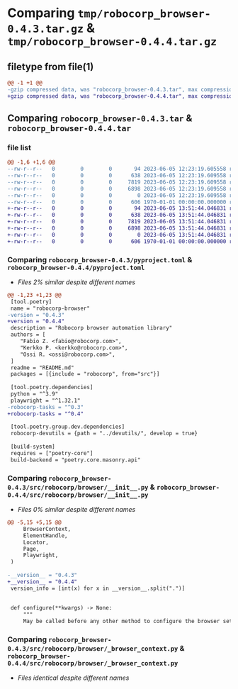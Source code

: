 # Comparing `tmp/robocorp_browser-0.4.3.tar.gz` & `tmp/robocorp_browser-0.4.4.tar.gz`

## filetype from file(1)

```diff
@@ -1 +1 @@
-gzip compressed data, was "robocorp_browser-0.4.3.tar", max compression
+gzip compressed data, was "robocorp_browser-0.4.4.tar", max compression
```

## Comparing `robocorp_browser-0.4.3.tar` & `robocorp_browser-0.4.4.tar`

### file list

```diff
@@ -1,6 +1,6 @@
--rw-r--r--   0        0        0       94 2023-06-05 12:23:19.605558 robocorp_browser-0.4.3/README.md
--rw-r--r--   0        0        0      638 2023-06-05 12:23:19.609558 robocorp_browser-0.4.3/pyproject.toml
--rw-r--r--   0        0        0     7819 2023-06-05 12:23:19.609558 robocorp_browser-0.4.3/src/robocorp/browser/__init__.py
--rw-r--r--   0        0        0     6898 2023-06-05 12:23:19.609558 robocorp_browser-0.4.3/src/robocorp/browser/_browser_context.py
--rw-r--r--   0        0        0        0 2023-06-05 12:23:19.609558 robocorp_browser-0.4.3/src/robocorp/browser/py.typed
--rw-r--r--   0        0        0      606 1970-01-01 00:00:00.000000 robocorp_browser-0.4.3/PKG-INFO
+-rw-r--r--   0        0        0       94 2023-06-05 13:51:44.046831 robocorp_browser-0.4.4/README.md
+-rw-r--r--   0        0        0      638 2023-06-05 13:51:44.046831 robocorp_browser-0.4.4/pyproject.toml
+-rw-r--r--   0        0        0     7819 2023-06-05 13:51:44.046831 robocorp_browser-0.4.4/src/robocorp/browser/__init__.py
+-rw-r--r--   0        0        0     6898 2023-06-05 13:51:44.046831 robocorp_browser-0.4.4/src/robocorp/browser/_browser_context.py
+-rw-r--r--   0        0        0        0 2023-06-05 13:51:44.046831 robocorp_browser-0.4.4/src/robocorp/browser/py.typed
+-rw-r--r--   0        0        0      606 1970-01-01 00:00:00.000000 robocorp_browser-0.4.4/PKG-INFO
```

### Comparing `robocorp_browser-0.4.3/pyproject.toml` & `robocorp_browser-0.4.4/pyproject.toml`

 * *Files 2% similar despite different names*

```diff
@@ -1,23 +1,23 @@
 [tool.poetry]
 name = "robocorp-browser"
-version = "0.4.3"
+version = "0.4.4"
 description = "Robocorp browser automation library"
 authors = [
 	"Fabio Z. <fabio@robocorp.com>",
 	"Kerkko P. <kerkko@robocorp.com>",
 	"Ossi R. <ossi@robocorp.com>",
 ]
 readme = "README.md"
 packages = [{include = "robocorp", from="src"}]
 
 [tool.poetry.dependencies]
 python = "^3.9"
 playwright = "^1.32.1"
-robocorp-tasks = "^0.3"
+robocorp-tasks = "^0.4"
 
 [tool.poetry.group.dev.dependencies]
 robocorp-devutils = {path = "../devutils/", develop = true}
 
 [build-system]
 requires = ["poetry-core"]
 build-backend = "poetry.core.masonry.api"
```

### Comparing `robocorp_browser-0.4.3/src/robocorp/browser/__init__.py` & `robocorp_browser-0.4.4/src/robocorp/browser/__init__.py`

 * *Files 0% similar despite different names*

```diff
@@ -5,15 +5,15 @@
     BrowserContext,
     ElementHandle,
     Locator,
     Page,
     Playwright,
 )
 
-__version__ = "0.4.3"
+__version__ = "0.4.4"
 version_info = [int(x) for x in __version__.split(".")]
 
 
 def configure(**kwargs) -> None:
     """
     May be called before any other method to configure the browser settings.
```

### Comparing `robocorp_browser-0.4.3/src/robocorp/browser/_browser_context.py` & `robocorp_browser-0.4.4/src/robocorp/browser/_browser_context.py`

 * *Files identical despite different names*

